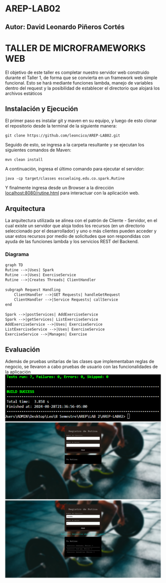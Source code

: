 # AREP-LAB02
## Autor: David Leonardo Piñeros Cortés
#  TALLER DE MICROFRAMEWORKS WEB
El objetivo de este taller es completar nuestro servidor web construido durante el Taller 1, de forma que se convierta en un framework web simple funcional. Esto se hará mediante funciones lambda, manejo de variables dentro del request y la posibilidad de establecer el directorio
que alojará los archivos estáticos
## Instalación y Ejecución
El primer paso es instalar git y maven en su equipo, y luego de esto clonar el repositorio desde la terminal de la siguiente manera:
```
git clone https://github.com/leoncico/AREP-LAB02.git
``` 
Seguido de esto, se ingresa a la carpeta resultante y se ejecutan los siguientes comandos de Maven:
```
mvn clean install
```
A continuación, ingresa el último comando para ejecutar el servidor:
```
java -cp target/classes escuelaing.edu.co.spark.Rutine
```
Y finalmente ingresa desde un Browser a la dirección [localhost:8080/rutine.html]() para interactuar con la aplicación web.
## Arquitectura
La arquitectura utilizada se alinea con el patrón de Cliente - Servidor, en el cual existe un servidor que aloja todos los recursos (en un
directorio seleccionado por el desarrollador) y uno o más clientes pueden acceder y usar estos recursos por medio de solicitudes que son respondidas con ayuda de las funciones lambda y los servicios REST del Backend.
### Diagrama
```mermaid
graph TD 
Rutine -->|Uses| Spark
Rutine -->|Uses| ExerciseService
Rutine -->|Creates Threads| ClientHandler

subgraph Request Handling 
	ClientHandler -->|GET Requests| handleGetRequest
	ClientHandler -->|Service Requests| callService 
end 

Spark -->|postServices| AddExerciseService
Spark -->|getServices| ListExerciseService
AddExerciseService -->|Uses| ExerciseService
ListExerciseService -->|Uses| ExerciseService
ExerciseService -->|Manages| Exercise
```

## Evaluación
Además de pruebas unitarias de las clases que implementaban reglas de negocio, se llevaron a cabo pruebas de usuario con las funcionalidades de la aplicación
![image](/src/main/resources/webroot/Test.PNG)
![image](/src/main/resources/webroot/PantallaInicio.PNG)
![image](/src/main/resources/webroot/AgregandoEjercicios.PNG)
